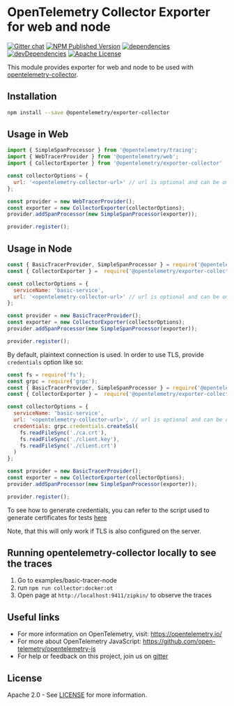 # OpenTelemetry Collector Exporter for web and node
[![Gitter chat][gitter-image]][gitter-url]
[![NPM Published Version][npm-img]][npm-url]
[![dependencies][dependencies-image]][dependencies-url]
[![devDependencies][devDependencies-image]][devDependencies-url]
[![Apache License][license-image]][license-image]

This module provides exporter for web and node to be used with [opentelemetry-collector][opentelemetry-collector-url].

## Installation

```bash
npm install --save @opentelemetry/exporter-collector
```

## Usage in Web
```js
import { SimpleSpanProcessor } from '@opentelemetry/tracing';
import { WebTracerProvider } from '@opentelemetry/web';
import { CollectorExporter } from '@opentelemetry/exporter-collector'

const collectorOptions = {
  url: '<opentelemetry-collector-url>' // url is optional and can be omitted - default is http://localhost:55678/v1/trace
};

const provider = new WebTracerProvider();
const exporter = new CollectorExporter(collectorOptions);
provider.addSpanProcessor(new SimpleSpanProcessor(exporter));

provider.register();

```

## Usage in Node
```js
const { BasicTracerProvider, SimpleSpanProcessor } = require('@opentelemetry/tracing');
const { CollectorExporter } =  require('@opentelemetry/exporter-collector');

const collectorOptions = {
  serviceName: 'basic-service',
  url: '<opentelemetry-collector-url>' // url is optional and can be omitted - default is http://localhost:55678/v1/trace
};

const provider = new BasicTracerProvider();
const exporter = new CollectorExporter(collectorOptions);
provider.addSpanProcessor(new SimpleSpanProcessor(exporter));

provider.register();

```

By default, plaintext connection is used. In order to use TLS, provide `credentials` option like so:
```js
const fs = require('fs');
const grpc = require('grpc');
const { BasicTracerProvider, SimpleSpanProcessor } = require('@opentelemetry/tracing');
const { CollectorExporter } =  require('@opentelemetry/exporter-collector');

const collectorOptions = {
  serviceName: 'basic-service',
  url: '<opentelemetry-collector-url>', // url is optional and can be omitted - default is http://localhost:55678/v1/trace
  credentials: grpc.credentials.createSsl(
    fs.readFileSync('./ca.crt'),
    fs.readFileSync('./client.key'),
    fs.readFileSync('./client.crt')
  )
};

const provider = new BasicTracerProvider();
const exporter = new CollectorExporter(collectorOptions);
provider.addSpanProcessor(new SimpleSpanProcessor(exporter));

provider.register();
```

To see how to generate credentials, you can refer to the script used to generate certificates for tests [here](./test/certs/regenerate.sh)

Note, that this will only work if TLS is also configured on the server.

## Running opentelemetry-collector locally to see the traces
1. Go to examples/basic-tracer-node
2. run `npm run collector:docker:ot`
3. Open page at `http://localhost:9411/zipkin/` to observe the traces

## Useful links
- For more information on OpenTelemetry, visit: <https://opentelemetry.io/>
- For more about OpenTelemetry JavaScript: <https://github.com/open-telemetry/opentelemetry-js>
- For help or feedback on this project, join us on [gitter][gitter-url]

## License

Apache 2.0 - See [LICENSE][license-url] for more information.

[gitter-image]: https://badges.gitter.im/open-telemetry/opentelemetry-js.svg
[gitter-url]: https://gitter.im/open-telemetry/opentelemetry-node?utm_source=badge&utm_medium=badge&utm_campaign=pr-badge&utm_content=badge
[license-url]: https://github.com/open-telemetry/opentelemetry-js/blob/master/LICENSE
[license-image]: https://img.shields.io/badge/license-Apache_2.0-green.svg?style=flat
[dependencies-image]: https://david-dm.org/open-telemetry/opentelemetry-js/status.svg?path=packages/opentelemetry-exporter-collector
[dependencies-url]: https://david-dm.org/open-telemetry/opentelemetry-js?path=packages%2Fopentelemetry-exporter-collector
[devDependencies-image]: https://david-dm.org/open-telemetry/opentelemetry-js/dev-status.svg?path=packages/opentelemetry-exporter-collector
[devDependencies-url]: https://david-dm.org/open-telemetry/opentelemetry-js?path=packages%2Fopentelemetry-exporter-collector&type=dev
[npm-url]: https://www.npmjs.com/package/@opentelemetry/exporter-collector
[npm-img]: https://badge.fury.io/js/%40opentelemetry%2Fexporter-collector.svg
[opentelemetry-collector-url]: https://github.com/open-telemetry/opentelemetry-collector

